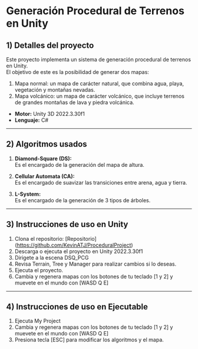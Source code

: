 # Generación Procedural de Terrenos en Unity

## 1) Detalles del proyecto
Este proyecto implementa un sistema de generación procedural de terrenos en Unity.  
El objetivo de este es la posibilidad de generar dos mapas:
  1) Mapa normal: un mapa de carácter natural, que combina agua, playa, vegetación y montañas nevadas.
  2) Mapa volcánico: un mapa de carácter volcánico, que incluye terrenos de grandes montañas de lava y piedra volcánica.

- **Motor:** Unity 3D 2022.3.30f1
- **Lenguaje:** C#  
---

## 2) Algoritmos usados
1. **Diamond-Square (DS):**  
   Es el encargado de la generación del mapa de altura. 

2. **Cellular Automata (CA):**  
   Es el encargado de suavizar las transiciones entre arena, agua y tierra.

3. **L-System:**  
   Es el encargado de la generación de 3 tipos de árboles.

---

## 3) Instrucciones de uso en Unity
1. Clona el repositorio:  [Repositorio] (https://github.com/KevinATJ/ProceduralProject)
2. Descarga o ejecuta el proyecto en Unity 2022.3.30f1
3. Dirigete a la escena DSQ_PCG
4. Revisa Terrain, Tree y Manager para realizar cambios si lo deseas.
5. Ejecuta el proyecto.
6. Cambia y regenera mapas con los botones de tu teclado [1 y 2] y muevete en el mundo con [WASD Q E]

---

## 4) Instrucciones de uso en Ejecutable
1. Ejecuta My Project
2. Cambia y regenera mapas con los botones de tu teclado [1 y 2] y muevete en el mundo con [WASD Q E]
3. Presiona tecla [ESC] para modificar los algoritmos y el mapa.


